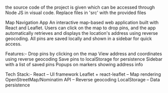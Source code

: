 the source code of the project is given which can be accessed through Node JS in visual code. Replace  files in 'src' with the provided files 

Map Navigation App
An interactive map-based web application built with React and Leaflet. Users can click on the map to drop pins, and the app automatically retrieves and displays the location's address using reverse geocoding.
All pins are saved locally and shown in a sidebar for quick access.

Features:-
Drop pins by clicking on the map
View address and coordinates using reverse geocoding
Save pins to localStorage for persistence
Sidebar with a list of saved pins
Popups on markers showing address info

 Tech Stack:-
React – UI framework
Leaflet + react-leaflet – Map rendering
OpenStreetMap/Nominatim API – Reverse geocoding
LocalStorage – Data persistence
